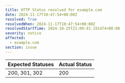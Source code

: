 ```yaml
---
title: HTTP Status resolved for example.com
date: 2024-11-17T10:47:54+00:00Z
resolved: True
resolvedWhen: 2024-11-17T10:47:54+00:00Z
resolvedStartTime: 2024-10-25T21:09:43.191474+00:00
severity: notice
affected:
  - example.com
section: issue
---
```


| Expected Statuses | Actual Status  |
|-------------------|----------------|
| 200, 301, 302 | 200 |
